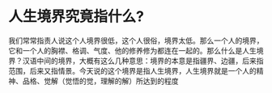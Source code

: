 # 人生境界究竟指什么?

我们常常指责人说这个人境界很低，这个人很俗，境界太低。那么一个人的境界，它和一个人的胸襟、格调、气度、他的修养修为都连在一起的。那么什么是人生境界？汉语中间的境界，大概有这么几种意思：境界的本意是指疆界、边疆，后来指范围，后来又指情景。今天说的这个境界是指人生境界，人生境界就是一个人的精神、品格、觉解（觉悟的觉，理解的解）所达到的程度

